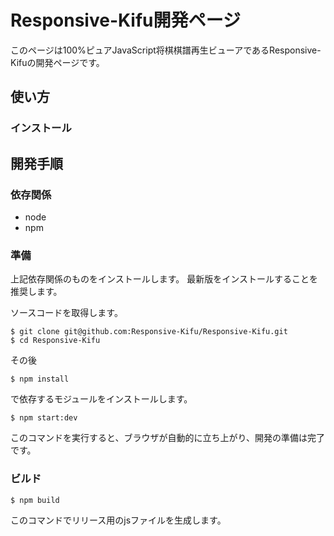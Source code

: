 # Responsive-Kifu開発ページ

このページは100%ピュアJavaScript将棋棋譜再生ビューアであるResponsive-Kifuの開発ページです。

## 使い方

### インストール

## 開発手順

### 依存関係

- node
- npm

### 準備

上記依存関係のものをインストールします。
最新版をインストールすることを推奨します。

ソースコードを取得します。

```
$ git clone git@github.com:Responsive-Kifu/Responsive-Kifu.git
$ cd Responsive-Kifu
```

その後

```
$ npm install
```

で依存するモジュールをインストールします。

```
$ npm start:dev
```

このコマンドを実行すると、ブラウザが自動的に立ち上がり、開発の準備は完了です。

### ビルド

```
$ npm build
```

このコマンドでリリース用のjsファイルを生成します。
